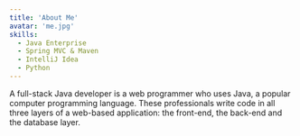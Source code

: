 ```yaml
---
title: 'About Me'
avatar: 'me.jpg'
skills:
  - Java Enterprise
  - Spring MVC & Maven
  - IntelliJ Idea
  - Python
---
```

A full-stack Java developer is a web programmer who uses Java, a popular computer programming language. These professionals write code in all three layers of a web-based application: the front-end, the back-end and the database layer.


